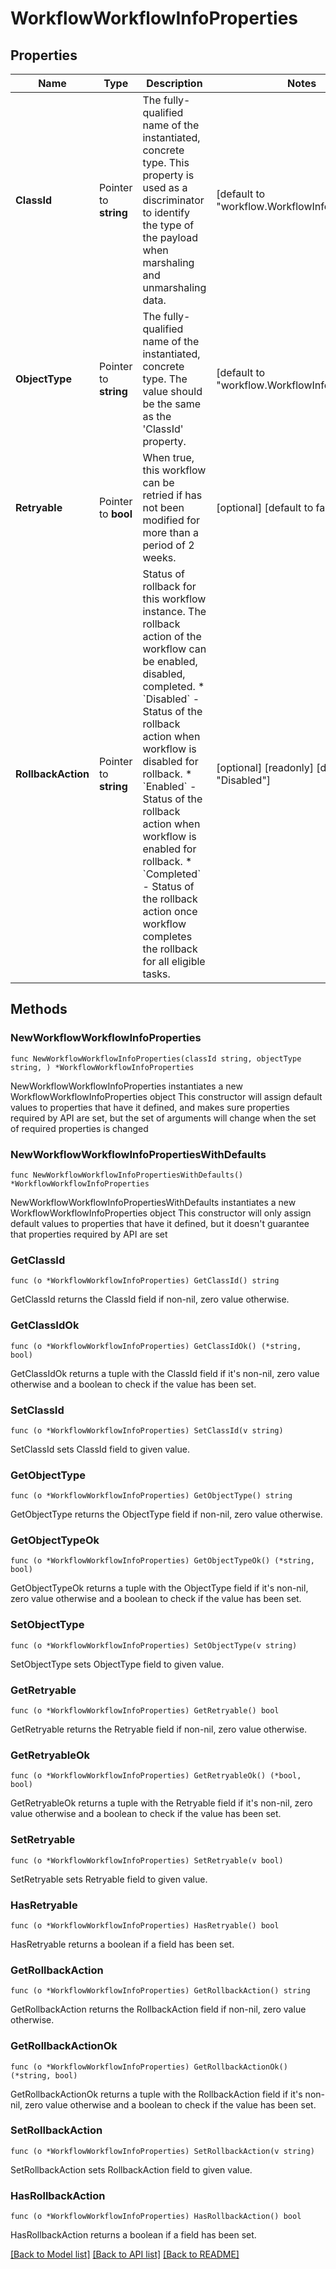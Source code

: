 # WorkflowWorkflowInfoProperties

## Properties

Name | Type | Description | Notes
------------ | ------------- | ------------- | -------------
**ClassId** | Pointer to **string** | The fully-qualified name of the instantiated, concrete type. This property is used as a discriminator to identify the type of the payload when marshaling and unmarshaling data. | [default to "workflow.WorkflowInfoProperties"]
**ObjectType** | Pointer to **string** | The fully-qualified name of the instantiated, concrete type. The value should be the same as the &#39;ClassId&#39; property. | [default to "workflow.WorkflowInfoProperties"]
**Retryable** | Pointer to **bool** | When true, this workflow can be retried if has not been modified for more than a period of 2 weeks. | [optional] [default to false]
**RollbackAction** | Pointer to **string** | Status of rollback for this workflow instance. The rollback action of the workflow can be enabled, disabled, completed. * &#x60;Disabled&#x60; - Status of the rollback action when workflow is disabled for rollback. * &#x60;Enabled&#x60; - Status of the rollback action when workflow is enabled for rollback. * &#x60;Completed&#x60; - Status of the rollback action once workflow completes the rollback for all eligible tasks. | [optional] [readonly] [default to "Disabled"]

## Methods

### NewWorkflowWorkflowInfoProperties

`func NewWorkflowWorkflowInfoProperties(classId string, objectType string, ) *WorkflowWorkflowInfoProperties`

NewWorkflowWorkflowInfoProperties instantiates a new WorkflowWorkflowInfoProperties object
This constructor will assign default values to properties that have it defined,
and makes sure properties required by API are set, but the set of arguments
will change when the set of required properties is changed

### NewWorkflowWorkflowInfoPropertiesWithDefaults

`func NewWorkflowWorkflowInfoPropertiesWithDefaults() *WorkflowWorkflowInfoProperties`

NewWorkflowWorkflowInfoPropertiesWithDefaults instantiates a new WorkflowWorkflowInfoProperties object
This constructor will only assign default values to properties that have it defined,
but it doesn't guarantee that properties required by API are set

### GetClassId

`func (o *WorkflowWorkflowInfoProperties) GetClassId() string`

GetClassId returns the ClassId field if non-nil, zero value otherwise.

### GetClassIdOk

`func (o *WorkflowWorkflowInfoProperties) GetClassIdOk() (*string, bool)`

GetClassIdOk returns a tuple with the ClassId field if it's non-nil, zero value otherwise
and a boolean to check if the value has been set.

### SetClassId

`func (o *WorkflowWorkflowInfoProperties) SetClassId(v string)`

SetClassId sets ClassId field to given value.


### GetObjectType

`func (o *WorkflowWorkflowInfoProperties) GetObjectType() string`

GetObjectType returns the ObjectType field if non-nil, zero value otherwise.

### GetObjectTypeOk

`func (o *WorkflowWorkflowInfoProperties) GetObjectTypeOk() (*string, bool)`

GetObjectTypeOk returns a tuple with the ObjectType field if it's non-nil, zero value otherwise
and a boolean to check if the value has been set.

### SetObjectType

`func (o *WorkflowWorkflowInfoProperties) SetObjectType(v string)`

SetObjectType sets ObjectType field to given value.


### GetRetryable

`func (o *WorkflowWorkflowInfoProperties) GetRetryable() bool`

GetRetryable returns the Retryable field if non-nil, zero value otherwise.

### GetRetryableOk

`func (o *WorkflowWorkflowInfoProperties) GetRetryableOk() (*bool, bool)`

GetRetryableOk returns a tuple with the Retryable field if it's non-nil, zero value otherwise
and a boolean to check if the value has been set.

### SetRetryable

`func (o *WorkflowWorkflowInfoProperties) SetRetryable(v bool)`

SetRetryable sets Retryable field to given value.

### HasRetryable

`func (o *WorkflowWorkflowInfoProperties) HasRetryable() bool`

HasRetryable returns a boolean if a field has been set.

### GetRollbackAction

`func (o *WorkflowWorkflowInfoProperties) GetRollbackAction() string`

GetRollbackAction returns the RollbackAction field if non-nil, zero value otherwise.

### GetRollbackActionOk

`func (o *WorkflowWorkflowInfoProperties) GetRollbackActionOk() (*string, bool)`

GetRollbackActionOk returns a tuple with the RollbackAction field if it's non-nil, zero value otherwise
and a boolean to check if the value has been set.

### SetRollbackAction

`func (o *WorkflowWorkflowInfoProperties) SetRollbackAction(v string)`

SetRollbackAction sets RollbackAction field to given value.

### HasRollbackAction

`func (o *WorkflowWorkflowInfoProperties) HasRollbackAction() bool`

HasRollbackAction returns a boolean if a field has been set.


[[Back to Model list]](../README.md#documentation-for-models) [[Back to API list]](../README.md#documentation-for-api-endpoints) [[Back to README]](../README.md)


